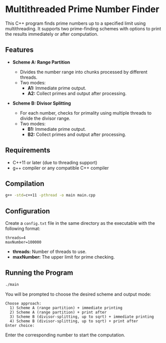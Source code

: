 # Multithreaded Prime Number Finder

This C++ program finds prime numbers up to a specified limit using multithreading. It supports two prime-finding schemes with options to print the results immediately or after computation.

## Features

- **Scheme A: Range Partition**
  - Divides the number range into chunks processed by different threads.
  - Two modes:
    - **A1:** Immediate prime output.
    - **A2:** Collect primes and output after processing.

- **Scheme B: Divisor Splitting**
  - For each number, checks for primality using multiple threads to divide the divisor range.
  - Two modes:
    - **B1:** Immediate prime output.
    - **B2:** Collect primes and output after processing.

## Requirements

- C++11 or later (due to threading support)
- g++ compiler or any compatible C++ compiler

## Compilation

```bash
g++ -std=c++11 -pthread -o main main.cpp
```

## Configuration

Create a `config.txt` file in the same directory as the executable with the following format:

```
threads=4
maxNumber=100000
```

- **threads:** Number of threads to use.
- **maxNumber:** The upper limit for prime checking.

## Running the Program

```bash
./main
```

You will be prompted to choose the desired scheme and output mode:

```
Choose approach:
  1) Scheme A (range partition) + immediate printing
  2) Scheme A (range partition) + print after
  3) Scheme B (divisor-splitting, up to sqrt) + immediate printing
  4) Scheme B (divisor-splitting, up to sqrt) + print after
Enter choice:
```

Enter the corresponding number to start the computation.
